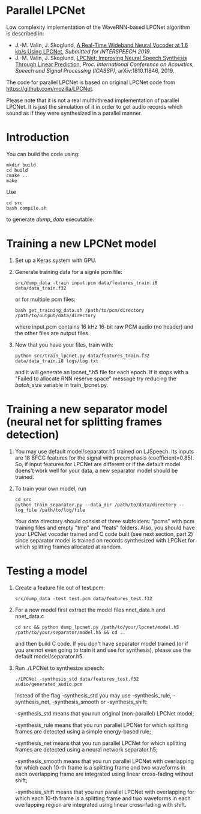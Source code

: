 # Parallel LPCNet

Low complexity implementation of the WaveRNN-based LPCNet algorithm is described in:

- J.-M. Valin, J. Skoglund, [A Real-Time Wideband Neural Vocoder at 1.6 kb/s Using LPCNet](https://jmvalin.ca/papers/lpcnet_codec.pdf), *Submitted for INTERSPEECH 2019*.
- J.-M. Valin, J. Skoglund, [LPCNet: Improving Neural Speech Synthesis Through Linear Prediction](https://jmvalin.ca/papers/lpcnet_icassp2019.pdf), *Proc. International Conference on Acoustics, Speech and Signal Processing (ICASSP)*, arXiv:1810.11846, 2019.

The code for parallel LPCNet is based on original LPCNet code from https://github.com/mozilla/LPCNet.

Please note that it is not a real multhithread implementation of parallel LPCNet. It is just the simulation of it in order to get audio records which sound as if they were synthesized in a parallel manner.

# Introduction

You can build the code using:

```
mkdir build
cd build
cmake ..
make
```

Use 
```
cd src
bash compile.sh
``` 
to generate *dump\_data* executable.

# Training a new LPCNet model

1. Set up a Keras system with GPU.

2. Generate training data for a signle pcm file:
   ```
   src/dump_data -train input.pcm data/features_train.i8 data/data_train.f32
   ```
   or for multiple pcm files:
   ```
   bash get_training_data.sh /path/to/pcm/directory /path/to/output/data/directory
   ```
   where input.pcm contains 16 kHz 16-bit raw PCM audio (no header) and the other files are output files.

3. Now that you have your files, train with:
   ```
   python src/train_lpcnet.py data/features_train.f32 data/data_train.i8 logs/log.txt
   ```
   and it will generate an lpcnet_*.h5 file for each epoch. If it stops with a
   "Failed to allocate RNN reserve space" message try reducing the *batch\_size* variable in train_lpcnet.py.

# Training a new separator model (neural net for splitting frames detection)

1. You may use default model/separator.h5 trained on LJSpeech. Its inputs are 18 BFCC features for the signal with preemphasis (coefficient=0.85). So, if input features for LPCNet are different or if the default model doens't work well for your data, a new separator model should be trained.

2. To train your own model, run
   ```
   cd src
   python train_separator.py --data_dir /path/to/data/directory --log_file /path/to/log/file
   ```
   Your data directory should consist of three subfolders: "pcms" with pcm training files and empty "tmp" and "feats" folders. Also, you should have your LPCNet vocoder trained and C code built (see next section, part 2) since separator model is trained on records synthesized with LPCNet for which splitting frames allocated at random.

# Testing a model

1. Create a feature file out of test.pcm:
   ```
   src/dump_data -test test.pcm data/features_test.f32
   ```

2. For a new model first extract the model files nnet_data.h and nnet_data.c
   ```
   cd src && python dump_lpcnet.py /path/to/your/lpcnet/model.h5 /path/to/your/separator/model.h5 && cd ..
   ```
   and then build C code. If you don't have separator model trained (or if you are not even going to train it and use for synthesis), please use the default model/separator.h5. 

3. Run ./LPCNet to synthesize speech:
   ```
   ./LPCNet -synthesis_std data/features_test.f32 audio/generated_audio.pcm
   ```
   Instead of the flag -synthesis_std you may use -synthesis_rule, -synthesis_net, -synthesis_smooth or -synthesis_shift:

   -synthesis_std means that you run original (non-parallel) LPCNet model;

   -synthesis_rule means that you run parallel LPCNet for which splitting frames are detected using a simple energy-based rule;

   -synthesis_net means that you run parallel LPCNet for which splitting frames are detected using a neural network separator.h5;

   -synthesis_smooth means that you run parallel LPCNet with overlapping for which each 10-th frame is a splitting frame and two waveforms in each overlapping frame are integrated using linear cross-fading without shift;

   -synthesis_shift means that you run parallel LPCNet with overlapping for which each 10-th frame is a splitting frame and two waveforms in each overlapping region are integrated using linear cross-fading with shift.
